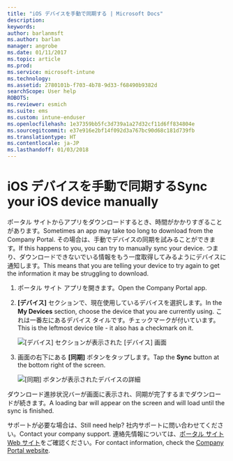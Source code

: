 ```yaml
---
title: "iOS デバイスを手動で同期する | Microsoft Docs"
description: 
keywords: 
author: barlanmsft
ms.author: barlan
manager: angrobe
ms.date: 01/11/2017
ms.topic: article
ms.prod: 
ms.service: microsoft-intune
ms.technology: 
ms.assetid: 2780101b-f703-4b78-9d33-f68490b9382d
searchScope: User help
ROBOTS: 
ms.reviewer: esmich
ms.suite: ems
ms.custom: intune-enduser
ms.openlocfilehash: 1e37359bb5fc3d739a1a27d32cf11d6ff834804e
ms.sourcegitcommit: e37e916e2bf14f092d3a767bc90d68c181d739fb
ms.translationtype: HT
ms.contentlocale: ja-JP
ms.lasthandoff: 01/03/2018
---
```

# <a name="sync-your-ios-device-manually"></a><span data-ttu-id="9adf1-102">iOS デバイスを手動で同期する</span><span class="sxs-lookup"><span data-stu-id="9adf1-102">Sync your iOS device manually</span></span>

<span data-ttu-id="9adf1-103">ポータル サイトからアプリをダウンロードするとき、時間がかかりすぎることがあります。</span><span class="sxs-lookup"><span data-stu-id="9adf1-103">Sometimes an app may take too long to download from the Company Portal.</span></span> <span data-ttu-id="9adf1-104">その場合は、手動でデバイスの同期を試みることができます。</span><span class="sxs-lookup"><span data-stu-id="9adf1-104">If this happens to you, you can try to manually sync your device.</span></span> <span data-ttu-id="9adf1-105">つまり、ダウンロードできないでいる情報をもう一度取得してみるようにデバイスに通知します。</span><span class="sxs-lookup"><span data-stu-id="9adf1-105">This means that you are telling your device to try again to get the information it may be struggling to download.</span></span>

1. <span data-ttu-id="9adf1-106">ポータル サイト アプリを開きます。</span><span class="sxs-lookup"><span data-stu-id="9adf1-106">Open the Company Portal app.</span></span>

2. <span data-ttu-id="9adf1-107">**[デバイス]** セクションで、現在使用しているデバイスを選択します。</span><span class="sxs-lookup"><span data-stu-id="9adf1-107">In the **My Devices** section, choose the device that you are currently using.</span></span> <span data-ttu-id="9adf1-108">これは一番左にあるデバイス タイルです。チェックマークが付いています。</span><span class="sxs-lookup"><span data-stu-id="9adf1-108">This is the leftmost device tile - it also has a checkmark on it.</span></span>

    ![[デバイス] セクションが表示された [デバイス] 画面](./media/ios-sync-1-comp-portal-apps.png)

3. <span data-ttu-id="9adf1-110">画面の右下にある **[同期]** ボタンをタップします。</span><span class="sxs-lookup"><span data-stu-id="9adf1-110">Tap the **Sync** button at the bottom right of the screen.</span></span>

    ![[同期] ボタンが表示されたデバイスの詳細](./media/ios-sync-2-sync-button.png)

<span data-ttu-id="9adf1-112">ダウンロード進捗状況バーが画面に表示され、同期が完了するまでダウンロードが続きます。</span><span class="sxs-lookup"><span data-stu-id="9adf1-112">A loading bar will appear on the screen and will load until the sync is finished.</span></span>

<span data-ttu-id="9adf1-113">サポートが必要な場合は、</span><span class="sxs-lookup"><span data-stu-id="9adf1-113">Still need help?</span></span> <span data-ttu-id="9adf1-114">社内サポートに問い合わせてください。</span><span class="sxs-lookup"><span data-stu-id="9adf1-114">Contact your company support.</span></span> <span data-ttu-id="9adf1-115">連絡先情報については、[ポータル サイト Web サイト](https://portal.manage.microsoft.com#HelpDeskDialog)をご確認ください。</span><span class="sxs-lookup"><span data-stu-id="9adf1-115">For contact information, check the [Company Portal website](https://portal.manage.microsoft.com#HelpDeskDialog).</span></span>
